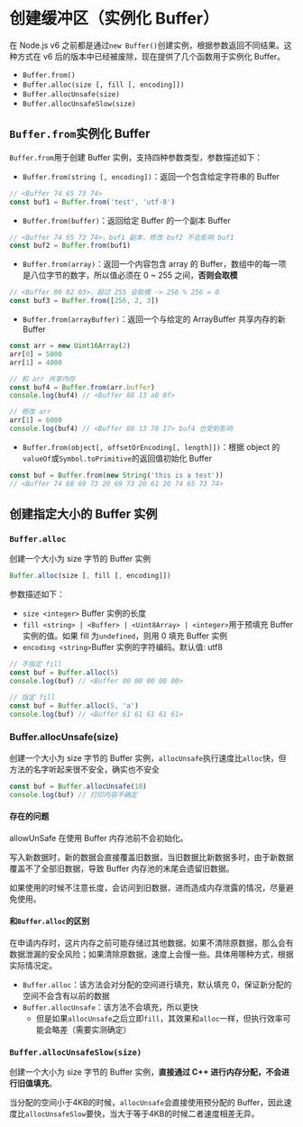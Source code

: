 # 创建缓冲区（实例化 Buffer）
在 Node.js v6 之前都是通过`new Buffer()`创建实例，根据参数返回不同结果。这种方式在 v6 后的版本中已经被废除，现在提供了几个函数用于实例化 Buffer。

- `Buffer.from()`
- `Buffer.alloc(size [, fill [, encoding]])`
- `Buffer.allocUnsafe(size)`
- `Buffer.allocUnsafeSlow(size)`
## `Buffer.from`实例化 Buffer
`Buffer.from`用于创建 Buffer 实例，支持四种参数类型，参数描述如下：

- `Buffer.from(string [, encoding])`：返回一个包含给定字符串的 Buffer
```javascript
// <Buffer 74 65 73 74>
const buf1 = Buffer.from('test', 'utf-8')
```

- `Buffer.from(buffer)`：返回给定 Buffer 的一个副本 Buffer
```javascript
// <Buffer 74 65 73 74>，buf1 副本，修改 buf2 不会影响 buf1
const buf2 = Buffer.from(buf1)
```

- `Buffer.from(array)`：返回一个内容包含 array 的 Buffer，数组中的每一项是八位字节的数字，所以值必须在 0 ~ 255 之间，**否则会取模**
```javascript
// <Buffer 00 02 03>，超过 255 会取模 -> 256 % 256 = 0
const buf3 = Buffer.from([256, 2, 3])
```
- `Buffer.from(arrayBuffer)`：返回一个与给定的 ArrayBuffer 共享内存的新 Buffer
```javascript
const arr = new Uint16Array(2)
arr[0] = 5000
arr[1] = 4000

// 和 arr 共享内存
const buf4 = Buffer.from(arr.buffer)
console.log(buf4) // <Buffer 88 13 a0 0f>

// 修改 arr
arr[1] = 6000
console.log(buf4) // <Buffer 88 13 70 17> buf4 也受到影响
```
- `Buffer.from(object[, offsetOrEncoding[, length]])`：根据 object 的`valueOf`或`Symbol.toPrimitive`的返回值初始化 Buffer
```javascript
const buf = Buffer.from(new String('this is a test'))
// <Buffer 74 68 69 73 20 69 73 20 61 20 74 65 73 74>
```
## 创建指定大小的 Buffer 实例
### `Buffer.alloc`
创建一个大小为 size 字节的 Buffer 实例
```javascript
Buffer.alloc(size [, fill [, encoding]])
```
参数描述如下：
- `size <integer>` Buffer 实例的长度
- `fill <string> | <Buffer> | <Uint8Array> | <integer>`用于预填充 Buffer 实例的值。如果 fill 为`undefined`，则用 0 填充 Buffer 实例
- `encoding <string>`Buffer 实例的字符编码。默认值: utf8
```javascript
// 不指定 fill
const buf = Buffer.alloc(5)
console.log(buf) // <Buffer 00 00 00 00 00>

// 指定 fill
const buf = Buffer.alloc(5, 'a')
console.log(buf) // <Buffer 61 61 61 61 61>
```
### Buffer.allocUnsafe(size)
创建一个大小为 size 字节的 Buffer 实例，`allocUnsafe`执行速度比`alloc`快，但方法的名字听起来很不安全，确实也不安全
```javascript
const buf = Buffer.allocUnsafe(10)
console.log(buf) // 打印内容不确定
```
#### 存在的问题
allowUnSafe 在使用 Buffer 内存池前不会初始化。

写入新数据时，新的数据会直接覆盖旧数据，当旧数据比新数据多时，由于新数据覆盖不了全部旧数据，导致 Buffer 内存池的末尾会遗留旧数据。

如果使用的时候不注意长度，会访问到旧数据，进而造成内存泄露的情况，尽量避免使用。
#### 和`Buffer.alloc`的区别
在申请内存时，这片内存之前可能存储过其他数据。如果不清除原数据，那么会有数据泄漏的安全风险；如果清除原数据，速度上会慢一些。具体用哪种方式，根据实际情况定。
- `Buffer.alloc`：该方法会对分配的空间进行填充，默认填充 0，保证新分配的空间不会含有以前的数据
- `Buffer.allocUnsafe`：该方法不会填充，所以更快
   - 但是如果`allocUnsafe`之后立即`fill`，其效果和`alloc`一样，但执行效率可能会略差（需要实测确定）
### `Buffer.allocUnsafeSlow(size)`
创建一个大小为 size 字节的 Buffer 实例，**直接通过 C++ 进行内存分配，不会进行旧值填充**。

当分配的空间小于4KB的时候，`allocUnsafe`会直接使用预分配的 Buffer，因此速度比`allocUnsafeSlow`要快，当大于等于4KB的时候二者速度相差无异。